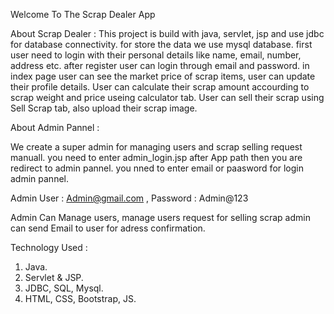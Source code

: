 Welcome To The Scrap Dealer App

About Scrap Dealer :
This project is build with java, servlet, jsp and use jdbc for database connectivity.
for store the data we use mysql database.
first user need to login with their personal details like name, email, number, address etc.
after register user can login through email and password.
in index page user can see the market price of scrap items, user can update their profile details.
User can calculate their scrap amount accourding to scrap weight and price useing calculator tab.
User can sell their scrap using Sell Scrap tab, also upload their scrap image.


About Admin Pannel :

We create a super admin for managing users and scrap selling request manuall.
you need to enter admin_login.jsp after App path then you are redirect to admin pannel.
you nned to enter email or paasword for login admin pannel.

Admin User : Admin@gmail.com , Password : Admin@123

Admin Can Manage users, manage users request for selling scrap admin can send Email to user for adress confirmation.


Technology Used :
1) Java.
2) Servlet & JSP.
3) JDBC, SQL, Mysql.
4) HTML, CSS, Bootstrap, JS.
